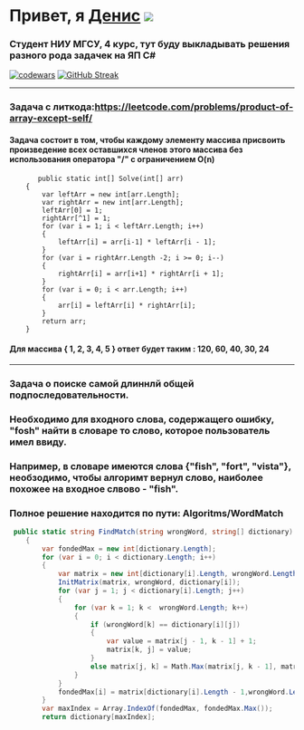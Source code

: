# Привет, я [Денис](https://t.me/BigSm0ukRU) ![](https://github.com/blackcater/blackcater/raw/main/images/Hi.gif) 
### Студент НИУ МГСУ, 4 курс, тут буду выкладывать решения разного рода задачек на ЯП C#
[![codewars](https://www.codewars.com/users/BigSm0uk/badges/large)](https://www.codewars.com/users/BigSm0uk)
[![GitHub Streak](https://github-readme-streak-stats.herokuapp.com/?user=DenverCoder1)](https://git.io/streak-stats)
____
### Задача с литкода:https://leetcode.com/problems/product-of-array-except-self/
#### Задача состоит в том, чтобы каждому элементу массива присвоить произведение всех оставшихся членов этого массива без использования оператора "/" с ограничением O(n)
```
       public static int[] Solve(int[] arr)
    {
        var leftArr = new int[arr.Length];
        var rightArr = new int[arr.Length];
        leftArr[0] = 1;
        rightArr[^1] = 1;
        for (var i = 1; i < leftArr.Length; i++)
        {
            leftArr[i] = arr[i-1] * leftArr[i - 1];
        }
        for (var i = rightArr.Length -2; i >= 0; i--)
        {
            rightArr[i] = arr[i+1] * rightArr[i + 1];
        }
        for (var i = 0; i < arr.Length; i++)
        {
            arr[i] = leftArr[i] * rightArr[i];
        }
        return arr;
    }
```
#### Для массива { 1, 2, 3, 4, 5 } ответ будет таким : 120, 60, 40, 30, 24
____
### Задача о поиске самой длиннлй общей подпоследовательности.
### Необходимо для входного слова, содержащего ошибку, "fosh" найти в словаре то слово, которое пользователь имел ввиду.
### Например, в словаре имеются слова {"fish", "fort", "vista"}, необзодимо, чтобы алгоримт вернул слово, наиболее похожее на входное слвово - "fish".
### Полное решение находится по пути: Algoritms/WordMatch
``` cs
 public static string FindMatch(string wrongWord, string[] dictionary)
    {
        var fondedMax = new int[dictionary.Length];
        for (var i = 0; i < dictionary.Length; i++)
        {
            var matrix = new int[dictionary[i].Length, wrongWord.Length];
            InitMatrix(matrix, wrongWord, dictionary[i]);
            for (var j = 1; j < dictionary[i].Length; j++)
            {
                for (var k = 1; k <  wrongWord.Length; k++)
                {
                    if (wrongWord[k] == dictionary[i][j])
                    {
                        var value = matrix[j - 1, k - 1] + 1;
                        matrix[k, j] = value;
                    }
                    else matrix[j, k] = Math.Max(matrix[j, k - 1], matrix[j - 1, k]);
                }
            }
            fondedMax[i] = matrix[dictionary[i].Length - 1,wrongWord.Length - 1];
        }
        var maxIndex = Array.IndexOf(fondedMax, fondedMax.Max());
        return dictionary[maxIndex];
```
